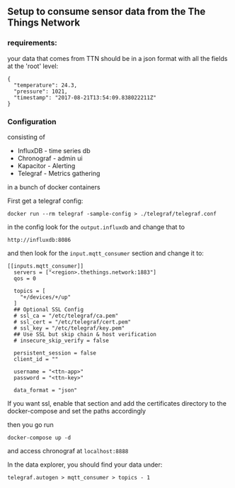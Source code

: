 ## Setup to consume sensor data from the The Things Network

### requirements:

your data that comes from TTN should be in a json format with all the fields at the 'root' level:
```
{
  "temperature": 24.3,
  "pressure": 1021,
  "timestamp": "2017-08-21T13:54:09.838022211Z"
}
```

### Configuration

consisting of

* InfluxDB - time series db
* Chronograf - admin ui
* Kapacitor - Alerting
* Telegraf - Metrics gathering 

in a bunch of docker containers

First get a telegraf config:
```
docker run --rm telegraf -sample-config > ./telegraf/telegraf.conf
```

in the config look for the `output.influxdb` and change that to 
```
http://influxdb:8086
```
and then look for the `input.mqtt_consumer` section and change it to:
```
[[inputs.mqtt_consumer]]
  servers = ["<region>.thethings.network:1883"]
  qos = 0

  topics = [
    "+/devices/+/up"
  ]
  ## Optional SSL Config
  # ssl_ca = "/etc/telegraf/ca.pem"
  # ssl_cert = "/etc/telegraf/cert.pem"
  # ssl_key = "/etc/telegraf/key.pem"
  ## Use SSL but skip chain & host verification
  # insecure_skip_verify = false

  persistent_session = false
  client_id = ""

  username = "<ttn-app>"
  password = "<ttn-key>"

  data_format = "json"
```
If you want ssl, enable that section and add the certificates directory to the docker-compose and set the paths accordingly

then you go run
```
docker-compose up -d
```
and access chronograf at `localhost:8888`

In the data explorer, you should find your data under:
```
telegraf.autogen > mqtt_consumer > topics - 1
```


